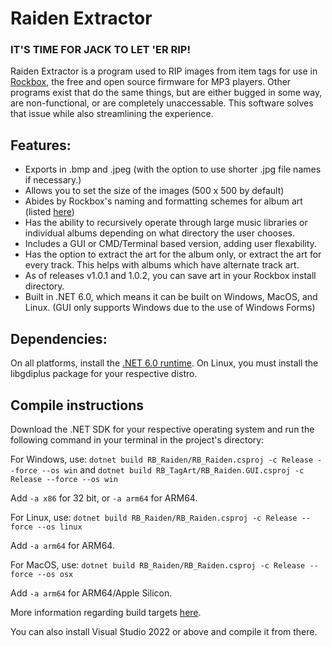 # Raiden Extractor
### IT'S TIME FOR JACK TO LET 'ER RIP!
Raiden Extractor is a program used to RIP images from item tags for use in [Rockbox](https://www.rockbox.org/), the free and open source firmware for MP3 players.
Other programs exist that do the same things, but are either bugged in some way, are non-functional, or are completely unaccessable. This software solves that issue while also streamlining the experience.

## Features:
- Exports in .bmp and .jpeg (with the option to use shorter .jpg file names if necessary.)
- Allows you to set the size of the images (500 x 500 by default)
- Abides by Rockbox's naming and formatting schemes for album art (listed [here](https://download.rockbox.org/daily/manual/rockbox-ipodvideo/rockbox-buildap3.html))
- Has the ability to recursively operate through large music libraries or individual albums depending on what directory the user chooses.
- Includes a GUI or CMD/Terminal based version, adding user flexability.
- Has the option to extract the art for the album only, or extract the art for every track. This helps with albums which have alternate track art.
- As of releases v1.0.1 and 1.0.2, you can save art in your Rockbox install directory.
- Built in .NET 6.0, which means it can be built on Windows, MacOS, and Linux. (GUI only supports Windows due to the use of Windows Forms)

## Dependencies:
On all platforms, install the [.NET 6.0 runtime](https://dotnet.microsoft.com/en-us/download/dotnet/6.0).
On Linux, you must install the libgdiplus package for your respective distro.

## Compile instructions
Download the .NET SDK for your respective operating system and run the following command in your terminal in the project's directory:

For Windows, use:
```dotnet build RB_Raiden/RB_Raiden.csproj -c Release --force --os win```
and
```dotnet build RB_TagArt/RB_Raiden.GUI.csproj -c Release --force --os win```

Add ```-a x86``` for 32 bit, or ```-a arm64``` for ARM64.

For Linux, use:
```dotnet build RB_Raiden/RB_Raiden.csproj -c Release --force --os linux```

Add ```-a arm64``` for ARM64.

For MacOS, use:
```dotnet build RB_Raiden/RB_Raiden.csproj -c Release --force --os osx```

Add ```-a arm64``` for ARM64/Apple Silicon.

More information regarding build targets [here](https://learn.microsoft.com/en-us/dotnet/core/rid-catalog).

You can also install Visual Studio 2022 or above and compile it from there.